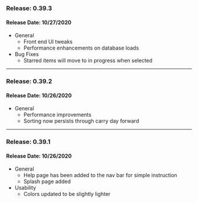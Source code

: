 ### Release: 0.39.3
#### Release Date: 10/27/2020
* General
    * Front end UI tweaks
    * Performance enhancements on database loads
* Bug Fixes
    * Starred items will move to in progress when selected

-----

### Release: 0.39.2
#### Release Date: 10/26/2020
* General
    * Performance improvements
    * Sorting now persists through carry day forward

-----

### Release: 0.39.1
#### Release Date: 10/26/2020
* General
    * Help page has been added to the nav bar for simple instruction
    * Splash page added
* Usability
    * Colors updated to be slightly lighter
